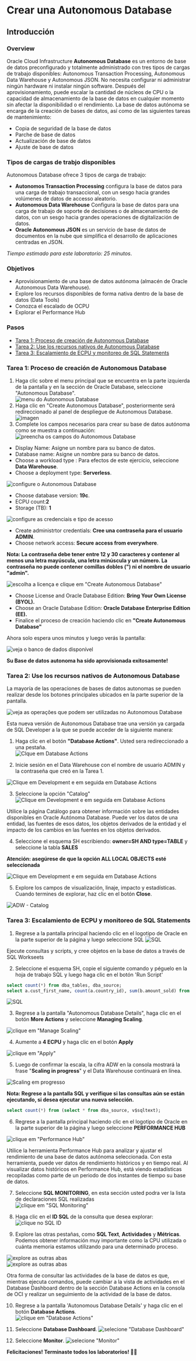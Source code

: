 # Crear una Autonomous Database
## Introducción
### Overview

Oracle Cloud Infrastructure **Autonomous Database** es un entorno de base de datos preconfigurado y totalmente administrado con tres tipos de cargas de trabajo disponibles: Autonomous Transaction Processing, Autonomous Data Warehouse y Autonomous JSON. No necesita configurar ni administrar ningún hardware ni instalar ningún software. Después del aprovisionamiento, puede escalar la cantidad de núcleos de CPU o la capacidad de almacenamiento de la base de datos en cualquier momento sin afectar la disponibilidad o el rendimiento. La base de datos autónoma se encarga de la creación de bases de datos, así como de las siguientes tareas de mantenimiento:

- Copia de seguridad de la base de datos
- Parche de base de datos
- Actualización de base de datos
- Ajuste de base de datos

### Tipos de cargas de trabjo disponibles
Autonomous Database ofrece 3 tipos de carga de trabajo: 
- **Autonomos Transaction Processing** configura la base de datos para una carga de trabajo transaccional, con un sesgo hacia grandes volúmenes de datos de accesso aleatorio.
- **Autonomous Data Warehouse** Configura la base de datos para una carga de trabajo de soporte de decisiones o de almacenamiento de datos, con un sesgo hacia grandes operaciones de digitalización de datos.
- **Oracle Autonomous JSON** es un servicio de base de datos de documentos en la nube que simplifica el desarrollo de aplicaciones centradas en JSON.

*Tiempo estimado para este laboratorio: 25 minutos*.

### Objetivos

- Aprovisionamiento de una base de datos autónoma (almacén de Oracle Autonomous Data Warehouse).
- Explore los recursos disponibles de forma nativa dentro de la base de datos (Data Tools)
- Conozca el escalado de OCPU
- Explorar el Performance Hub
  
### Pasos
- [Tarea 1: Proceso de creación de Autonomous Database](#tarea-1-proceso-de-creación-de-autonomous-database)
- [Tarea 2: Use los recursos nativos de Autonomous Database](#tarea-2-use-los-recursos-nativos-de-autonomous-database)
- [Tarea 3: Escalamiento de ECPU y monitoreo de SQL Statements](#tarea-3-escalamiento-de-ecpu-y-monitoreo-de-sql-statements)

### Tarea 1: Proceso de creación de Autonomous Database

1. Haga clic sobre el menu principal que se encuentra en la parte izquierda de la pantalla y en la sección de Oracle Database, seleccione "Autonomous Database".<br>
![menu do Autonomous Database](./imagenes/autonomous-database-menu-1.png)
2. Haga clic en "Create Autonomous Database", posteriormente será redireccionado al panel de despliegue de Autonomous Database.<br>
![imagen](./imagenes/crear-autonomous.png)
3. Complete los campos necesarios para crear su base de datos autónoma como se muestra a continuación:<br>
![preencha os campos do Autonomous Database](./imagenes/autonomous-database-type-3.png)
- Display Name: Asigne un nombre para su banco de datos.
- Database name: Asigne un nombre para su banco de datos.
- Choose a workload type : Para efectos de este ejercicio, seleccione **Data Warehouse**.
- Choose a deployment type: **Serverless**.

![configure o Autonomous Database](./imagenes/ocpu_serverless.png)

- Choose database version: **19c**.
- ECPU count:**2**
- Storage (TB): **1**



![configure as credenciais e tipo de acesso](./imagenes/autonomous-database-credentials-5.png)

- Create administrtor credentials: **Cree una contraseña para el usuario ADMIN**.
- Choose network access: **Secure access from everywhere**.

**Nota: La contraseña debe tener entre 12 y 30 caracteres y contener al menos una letra mayúscula, una letra minúscula y un número. La contraseña no puede contener comillas dobles (") ni el nombre de usuario "admin".**<br>

![escolha a licença e clique em "Create Autonomous Database"](./imagenes/licencia.png)

- Choose License and Oracle Database Edition: **Bring Your Own License (BYOL).**
- Choose an Oracle Database Edition: **Oracle Database Enterprise Edition (EE).**
- Finalice el proceso de creación haciendo clic en **"Create Autonomous Database"**

Ahora solo espera unos minutos y luego verás la pantalla:

![veja o banco de dados disponível](./imagenes/autonomous-database-available-7.png)

**Su Base de datos autonoma ha sido aprovisionada exitosamente!**

### Tarea 2: Use los recursos nativos de Autonomous Database
La mayoría de las operaciones de bases de datos autonomas se pueden realizar desde los botones principales ubicados en la parte superior de la pantalla.

![veja as operações que podem ser utilizadas no Autonomous Database](./imagenes/autonomous-database-ops-8.png)

Esta nueva versión de Autonomous Database trae una versión ya cargada de SQL Developer a la que se puede acceder de la siguiente manera:
1. Haga clic en el botón **"Database Actions"**. Usted sera redireccionado a una pestaña. <br>
![Clque em Database Actions](./imagenes/acciones.png)

2.	Inicie sesión en el Data Warehouse con el nombre de usuario ADMIN y la contraseña que creó en la Tarea 1.

![Clique em Development e em seguida em Database Actions](./imagenes/autonomous-database-login-11.png) 

3. Seleccione la opción "Catalog" <br>
![Clique em Development e em seguida em Database Actions](./imagenes/autonomous-database-catalog-12.png)

Utilice la página Catálogo para obtener información sobre las entidades disponibles en Oracle Autónoma Database. Puede ver los datos de una entidad, las fuentes de esos datos, los objetos derivados de la entidad y el impacto de los cambios en las fuentes en los objetos derivados.

4. Seleccione el esquema SH escribiendo: **owner=SH AND type=TABLE** y seleccione la tabla **SALES**

**Atención: asegúrese de que la opción ALL LOCAL OBJECTS esté seleccionada**

![Clique em Development e em seguida em Database Actions](./imagenes/autonomous-database-sales-13.png)

5. Explore los campos de visualización, linaje, impacto y estadísticas. Cuando termines de explorar, haz clic en el botón **Close**.

![ADW - Catalog](./imagenes/autonomous-database-explore-14.png)

### Tarea 3: Escalamiento de ECPU y monitoreo de SQL Statements
1. Regrese a la pantalla principal haciendo clic en el logotipo de Oracle en la parte superior de la página y luego seleccione SQL
![SQL](./imagenes/autonomous-database-sql-15.png)
 
Ejecute consultas y scripts, y cree objetos en la base de datos a través de SQL Workseets

2.	Seleccione el esquema SH, copie el siguiente comando y péguelo en la hoja de trabajo SQL y luego haga clic en el botón 'Run Script' 
```SQL
select count(*) from dba_tables, dba_source;
select a.cust_first_name, count(a.country_id), sum(b.amount_sold) from sh.sales b, sh.customers a, sh.products where a.cust_id = b.cust_id group by a.cust_first_name;
```

![SQL](./imagenes/autonomous-database-sql-16.png)


3. Regrese a la pantalla "Autonomous Database Details", haga clic en el botón **More Actions** y seleccione **Managing Scaling**.

![clique em "Manage Scaling"](./imagenes/autonomous-database-scaling-17.png)

4. Aumente a **4 ECPU** y haga clic en el botón **Apply**

![clique em "Apply"](./imagenes/aumentar.png)

5. Luego de confirmar la escala, la cifra ADW en la consola mostrará la frase "**Scaling in progress**" y el Data Warehouse continuará en línea.

![Scaling em progresso](./imagenes/autonomous-database-progress-19.png)

**Nota: Regrese a la pantalla SQL y verifique si las consultas aún se están ejecutando, si desea ejecutar una nueva selección.**

```SQL
select count(*) from (select * from dba_source, v$sqltext);
```

6. Regrese a la pantalla principal haciendo clic en el logotipo de Oracle en la parte superior de la página y luego seleccione **PERFORMANCE HUB**

![clique em "Performance Hub"](./imagenes/autonomous-database-performance-20.png)

Utilice la herramienta Performance Hub para analizar y ajustar el rendimiento de una base de datos autónoma seleccionada. Con esta herramienta, puede ver datos de rendimiento históricos y en tiempo real. Al visualizar datos históricos en Performance Hub, está viendo estadísticas recopiladas como parte de un periodo de dos instantes de tiempo su base de datos.

7. Seleccione **SQL MONITORING**, en esta sección usted podra ver la lista de declaraciones SQL realizadas <br>
![clique em "SQL Monitoring"](./imagenes/autonomous-database-monitoring-21.png)

8. Haga clic en el **ID SQL** de la consulta que desea explorar: <br>
![clique no SQL ID](./imagenes/autonomous-database-id-22.png)

9. Explore las otras pestañas, como **SQL Text**, **Actividades** y **Métricas**. Podemos obtener información muy importante como la CPU utilizada o cuánta memoria estamos utilizando para una determinado proceso.

![explore as outras abas](./imagenes/autonomous-database-explore-23.png) <br>
![explore as outras abas](./imagenes/autonomous-database-explore-24.png)

Otra forma de consultar las actividades de la base de datos es que, mientras ejecuta comandos, puede cambiar a la vista de actividades en el Database Dashboard dentro de la sección Database Actions en la consola de OCI y realizar un seguimiento de la actividad de la base de datos.

10. Regrese a la pantalla 'Autonomous Database Details' y haga clic en el botón **Database Actions**.<br>
![clique em "Database Actions"](./imagenes/autonomous-database-console-9.png)

11. Seleccione **Database Dashboard**.
![selecione "Database Dashboard"](./imagenes/autonomous-database-service-25.png) 

12. Seleccione **Monitor**.
![selecione "Monitor"](./imagenes/autonomous-database-activity-26.png) 

**Felicitaciones! Terminaste todos los laboratorios! 👏🤩**
